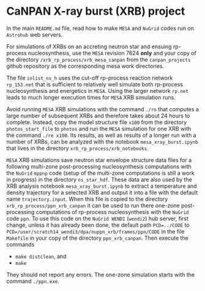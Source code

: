 # CaNPAN X-ray burst (XRB) project

In the main ``README.md`` file, read how to make ``MESA`` and ``NuGrid`` codes run on ``Astrohub`` web servers.

For simulations of  XRBs on an accreting neutron star and ensuing rp-process nucleosynthesis, use the ``MESA`` revision 7624 **only** and your copy of the directory ``/xrb_rp_process/xrb_mesa_canpan`` from the ``canpan_projects`` github repository as the corresponding mesa work directories.

The file ``inlist_ns_h`` uses the cut-off rp-process reaction network ``rp_153.net`` that is sufficient to relatively well simulate both rp-process nucleosynthesis and energetics in ``MESA``. Using the larger network ``rp.net`` leads to much longer execution times for ``MESA`` XRB simulation runs. 

Avoid running ``MESA`` XRB simulations with the command ``./rn`` that computes a large number of subsequent XRBs and therefore takes about 24 hours to complete. Instead, copy the model structure file ``x100`` from the directory ``photos_start_file`` to ``photos`` and run the ``MESA`` simulation for one XRB with the command ``./re x100``. Its results, as well as results of a longer run with a number of XRBs, can be analyzed with the notebook ``mesa_xray_burst.ipynb`` that lives in the directory
``xrb_rp_process/xrb_notebooks``. 

``MESA`` XRB simulations save neutron star envelope structure data files for a following multi-zone post-processing nucleosynthesis computations with the ``NuGrid`` ``mppnp`` code (setup of the multi-zone computations is still a work in progress) in the directory ``ns_star_hdf``. These data are also used by the XRB analysis notebook ``mesa_xray_burst.ipynb`` to extract a temperature and density trajectory for a selected XRB and output it into a file with the default name ``trajectory.input``. When this file is copied to the directory ``xrb_rp_process/ppn_xrb_canpan``  it can be used to run there one-zone post-processing computations of rp-process nucleosynthesis with the ``NuGrid`` code ``ppn``.
To use this code on the ``NuGrid WENDI`` (``wendi2``) hub server, first change, unless it has already been done, the default path ``PCD=../CODE`` to ``PCD=/user/scratch14_wendi3/dpa/nuppn_xrb/frames/ppn/CODE`` in the file ``Makefile`` in your copy of the directory ``ppn_xrb_canpan``. Then execute the commands

* ``make distclean``, and
* ``make``

They should not report any errors. The one-zone simulation starts with the command ``./ppn.exe``.